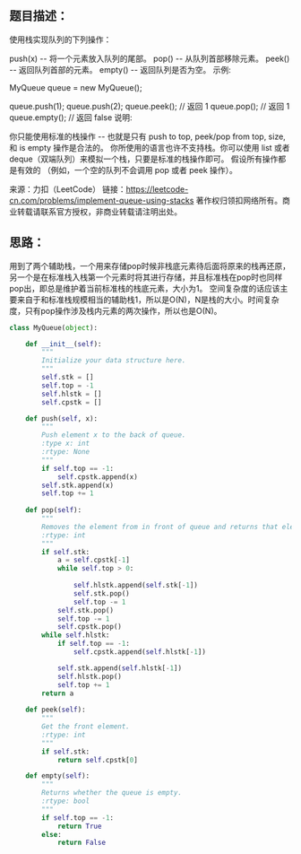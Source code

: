 ## 题目描述：
使用栈实现队列的下列操作：

push(x) -- 将一个元素放入队列的尾部。
pop() -- 从队列首部移除元素。
peek() -- 返回队列首部的元素。
empty() -- 返回队列是否为空。
示例:

MyQueue queue = new MyQueue();

queue.push(1);
queue.push(2);
queue.peek(); // 返回 1
queue.pop(); // 返回 1
queue.empty(); // 返回 false
说明:

你只能使用标准的栈操作 -- 也就是只有 push to top, peek/pop from top, size, 和 is empty 操作是合法的。
你所使用的语言也许不支持栈。你可以使用 list 或者 deque（双端队列）来模拟一个栈，只要是标准的栈操作即可。
假设所有操作都是有效的 （例如，一个空的队列不会调用 pop 或者 peek 操作）。

来源：力扣（LeetCode）
链接：https://leetcode-cn.com/problems/implement-queue-using-stacks
著作权归领扣网络所有。商业转载请联系官方授权，非商业转载请注明出处。

## 思路：
用到了两个辅助栈，一个用来存储pop时候非栈底元素待后面将原来的栈再还原，另一个是在标准栈入栈第一个元素时将其进行存储，并且标准栈在pop时也同样pop出，即总是维护着当前标准栈的栈底元素，大小为1。
空间复杂度的话应该主要来自于和标准栈规模相当的辅助栈1，所以是O(N)，N是栈的大小。时间复杂度，只有pop操作涉及栈内元素的两次操作，所以也是O(N)。
```python
class MyQueue(object):

    def __init__(self):
        """
        Initialize your data structure here.
        """
        self.stk = []
        self.top = -1
        self.hlstk = []
        self.cpstk = []

    def push(self, x):
        """
        Push element x to the back of queue.
        :type x: int
        :rtype: None
        """
        if self.top == -1:
            self.cpstk.append(x)
        self.stk.append(x)
        self.top += 1
        
    def pop(self):
        """
        Removes the element from in front of queue and returns that element.
        :rtype: int
        """
        if self.stk:
            a = self.cpstk[-1]
            while self.top > 0:
                
                self.hlstk.append(self.stk[-1])
                self.stk.pop()
                self.top -= 1
            self.stk.pop()
            self.top -= 1
            self.cpstk.pop()
        while self.hlstk:
            if self.top == -1:
                self.cpstk.append(self.hlstk[-1])

            self.stk.append(self.hlstk[-1])
            self.hlstk.pop()
            self.top += 1
        return a
           
    def peek(self):
        """
        Get the front element.
        :rtype: int
        """
        if self.stk:
            return self.cpstk[0]

    def empty(self):
        """
        Returns whether the queue is empty.
        :rtype: bool
        """
        if self.top == -1:
            return True
        else:
            return False
```
